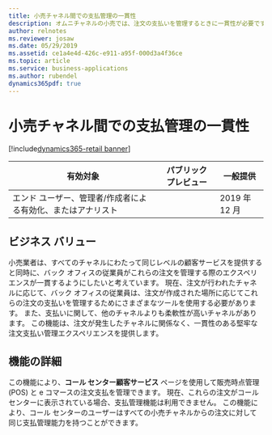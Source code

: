 ```yaml
---
title: 小売チャネル間での支払管理の一貫性
description: オムニチャネルの小売では、注文の支払いを管理するときに一貫性が必要です。 これには、チャネル間での払戻の処理、支払いの変更、ポリシーの有効化が含まれます。 この機能により、e コマース、コール センター、販売時点情報の間で支払いの一貫性が保たれます。
author: relnotes
ms.reviewer: josaw
ms.date: 05/29/2019
ms.assetid: ce1a4e4d-426c-e911-a95f-000d3a4f36ce
ms.topic: article
ms.service: business-applications
ms.author: rubendel
dynamics365pdf: true
---
```

# 小売チャネル間での支払管理の一貫性
[!include[dynamics365-retail banner](../includes/dynamics365-retail.md)]

| 有効対象    |  パブリック プレビュー | 一般提供 | 
| ---------- | ---------- |---------- |
|エンド ユーザー、管理者/作成者による有効化、またはアナリスト|| 2019 年 12 月|


## ビジネス バリュー
<!-- bv start -->
小売業者は、すべてのチャネルにわたって同じレベルの顧客サービスを提供すると同時に、バック オフィスの従業員がこれらの注文を管理する際のエクスペリエンスが一貫するようにしたいと考えています。 現在、注文が行われたチャネルに応じて、バック オフィスの従業員は、注文が作成された場所に応じてこれらの注文の支払いを管理するためにさまざまなツールを使用する必要があります。 また、支払いに関して、他のチャネルよりも柔軟性が高いチャネルがあります。 この機能は、注文が発生したチャネルに関係なく、一貫性のある堅牢な注文支払い管理エクスペリエンスを提供します。 
<!-- bv end -->



## 機能の詳細
<!--feature detail start -->
この機能により、**コール センター顧客サービス** ページを使用して販売時点管理 (POS) と e コマースの注文支払を管理できます。 現在、これらの注文がコール センターに表示されている場合、支払管理機能は利用できません。 この機能により、コール センターのユーザーはすべての小売チャネルからの注文に対して同じ支払管理能力を持つことができます。
<!--feature detail end -->


